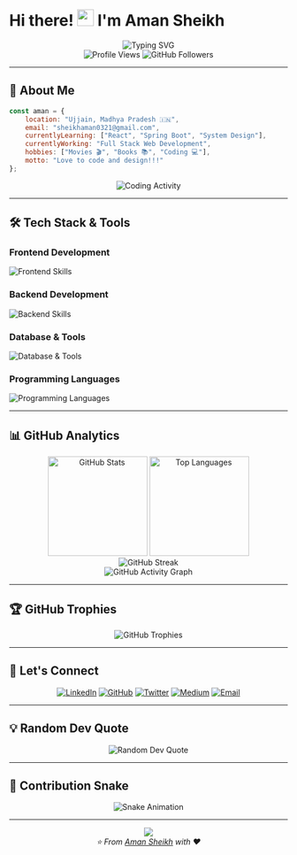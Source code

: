 # Hi there! <img src="https://media.giphy.com/media/hvRJCLFzcasrR4ia7z/giphy.gif" width="30px"/> I'm Aman Sheikh

<div align="center">
  <img src="https://readme-typing-svg.herokuapp.com?font=Fira+Code&size=22&duration=3000&pause=1000&color=22C55E&center=true&vCenter=true&width=435&lines=Full+Stack+Web+Developer;React+%26+Spring+Boot+Enthusiast;Problem+Solver+%26+Code+Architect;Always+Learning+Something+New!" alt="Typing SVG" />
</div>

<div align="center">
  <img src="https://komarev.com/ghpvc/?username=a-man-sheikh&color=22c55e&style=flat-square&label=Profile+Views" alt="Profile Views" />
  <img src="https://img.shields.io/github/followers/a-man-sheikh?color=22c55e&style=flat-square&logo=github&label=Followers" alt="GitHub Followers" />
</div>

---

## 🚀 About Me

```javascript
const aman = {
    location: "Ujjain, Madhya Pradesh 🇮🇳",
    email: "sheikhaman0321@gmail.com",
    currentlyLearning: ["React", "Spring Boot", "System Design"],
    currentlyWorking: "Full Stack Web Development",
    hobbies: ["Movies 🎬", "Books 📚", "Coding 💻"],
    motto: "Love to code and design!!!"
};
```

<div align="center">
  <img src="https://github-readme-stats.vercel.app/api/wakatime?username=a-man-sheikh&theme=dark&bg_color=000000&title_color=22c55e&text_color=84cc16&icon_color=22c55e&hide_border=true" alt="Coding Activity" />
</div>

---

## 🛠️ Tech Stack & Tools

### Frontend Development
<p align="left">
  <img src="https://skillicons.dev/icons?i=html,css,js,react,nextjs,tailwind,bootstrap" alt="Frontend Skills" />
</p>

### Backend Development
<p align="left">
  <img src="https://skillicons.dev/icons?i=java,nodejs,express,spring" alt="Backend Skills" />
</p>

### Database & Tools
<p align="left">
  <img src="https://skillicons.dev/icons?i=mongodb,mysql,git,linux,vscode,github" alt="Database & Tools" />
</p>

### Programming Languages
<p align="left">
  <img src="https://skillicons.dev/icons?i=c,cpp,java,js,python" alt="Programming Languages" />
</p>

---

## 📊 GitHub Analytics

<div align="center">
  <img height="180em" src="https://github-readme-stats.vercel.app/api?username=a-man-sheikh&show_icons=true&theme=dark&bg_color=000000&title_color=22c55e&text_color=84cc16&icon_color=22c55e&hide_border=true&count_private=true&include_all_commits=true" alt="GitHub Stats" />
  <img height="180em" src="https://github-readme-stats.vercel.app/api/top-langs/?username=a-man-sheikh&layout=compact&theme=dark&bg_color=000000&title_color=22c55e&text_color=84cc16&hide_border=true&langs_count=8" alt="Top Languages" />
</div>

<div align="center">
  <img src="https://github-readme-streak-stats.herokuapp.com/?user=a-man-sheikh&theme=dark&background=000000&stroke=84cc16&ring=22c55e&fire=22c55e&currStreakNum=84cc16&currStreakLabel=22c55e&sideNums=84cc16&sideLabels=84cc16&dates=84cc16&hide_border=true" alt="GitHub Streak" />
</div>

<div align="center">
  <img src="https://github-readme-activity-graph.vercel.app/graph?username=a-man-sheikh&theme=react-dark&bg_color=000000&color=84cc16&line=22c55e&point=84cc16&area=true&hide_border=true&custom_title=GitHub%20Activity%20Graph" alt="GitHub Activity Graph" />
</div>

---

## 🏆 GitHub Trophies

<div align="center">
  <img src="https://github-profile-trophy.vercel.app/?username=a-man-sheikh&theme=darkhub&no-frame=true&column=7&margin-w=15&margin-h=15" alt="GitHub Trophies" />
</div>

---

## 🤝 Let's Connect

<div align="center">
  
[![LinkedIn](https://img.shields.io/badge/LinkedIn-0077B5?style=for-the-badge&logo=linkedin&logoColor=white)](https://www.linkedin.com/in/a-mansheikh)
[![GitHub](https://img.shields.io/badge/GitHub-100000?style=for-the-badge&logo=github&logoColor=white)](https://www.github.com/a-man-sheikh)
[![Twitter](https://img.shields.io/badge/Twitter-1DA1F2?style=for-the-badge&logo=twitter&logoColor=white)](https://www.x.com/a_man_sheikh)
[![Medium](https://img.shields.io/badge/Medium-12100E?style=for-the-badge&logo=medium&logoColor=white)](http://www.medium.com/a_man_sheikh)
[![Email](https://img.shields.io/badge/Gmail-D14836?style=for-the-badge&logo=gmail&logoColor=white)](mailto:sheikhaman0321@gmail.com)

</div>

---

## 💡 Random Dev Quote

<div align="center">
  <img src="https://quotes-github-readme.vercel.app/api?type=horizontal&theme=dark&border=true" alt="Random Dev Quote" />
</div>

---

## 🐍 Contribution Snake

<div align="center">
  <img src="https://github.com/a-man-sheikh/a-man-sheikh/blob/output/github-contribution-grid-snake-dark.svg" alt="Snake Animation" />
</div>

---

<div align="center">
  <img src="https://capsule-render.vercel.app/api?type=waving&color=gradient&customColorList=6,11,20&height=150&section=footer&text=Thanks%20for%20visiting!&fontSize=40&fontColor=fff&animation=twinkling" />
</div>

<div align="center">
  <i>⭐️ From <a href="https://github.com/a-man-sheikh">Aman Sheikh</a> with ❤️</i>
</div>
